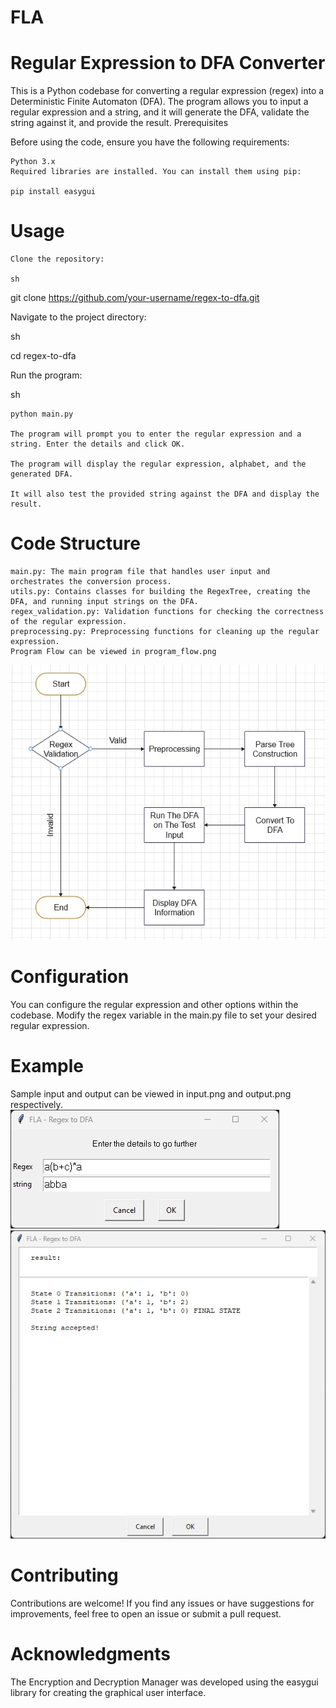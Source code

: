 # FLA
# Regular Expression to DFA Converter

This is a Python codebase for converting a regular expression (regex) into a Deterministic Finite Automaton (DFA). The program allows you to input a regular expression and a string, and it will generate the DFA, validate the string against it, and provide the result.
Prerequisites

Before using the code, ensure you have the following requirements:

    Python 3.x
    Required libraries are installed. You can install them using pip:

    pip install easygui

# Usage

    Clone the repository:

    sh

git clone https://github.com/your-username/regex-to-dfa.git

Navigate to the project directory:

sh

cd regex-to-dfa

Run the program:

sh

    python main.py

    The program will prompt you to enter the regular expression and a string. Enter the details and click OK.

    The program will display the regular expression, alphabet, and the generated DFA.

    It will also test the provided string against the DFA and display the result.

# Code Structure

    main.py: The main program file that handles user input and orchestrates the conversion process.
    utils.py: Contains classes for building the RegexTree, creating the DFA, and running input strings on the DFA.
    regex_validation.py: Validation functions for checking the correctness of the regular expression.
    preprocessing.py: Preprocessing functions for cleaning up the regular expression.
    Program Flow can be viewed in program_flow.png 
![Flow Control](program_flow.png)

# Configuration

You can configure the regular expression and other options within the codebase. Modify the regex variable in the main.py file to set your desired regular expression.

# Example

Sample input and output can be viewed in input.png and output.png respectively.
![Input](input.png)
![Output](output.png)

# Contributing

Contributions are welcome! If you find any issues or have suggestions for improvements, feel free to open an issue or submit a pull request.

# Acknowledgments

The Encryption and Decryption Manager was developed using the easygui library for creating the graphical user interface.